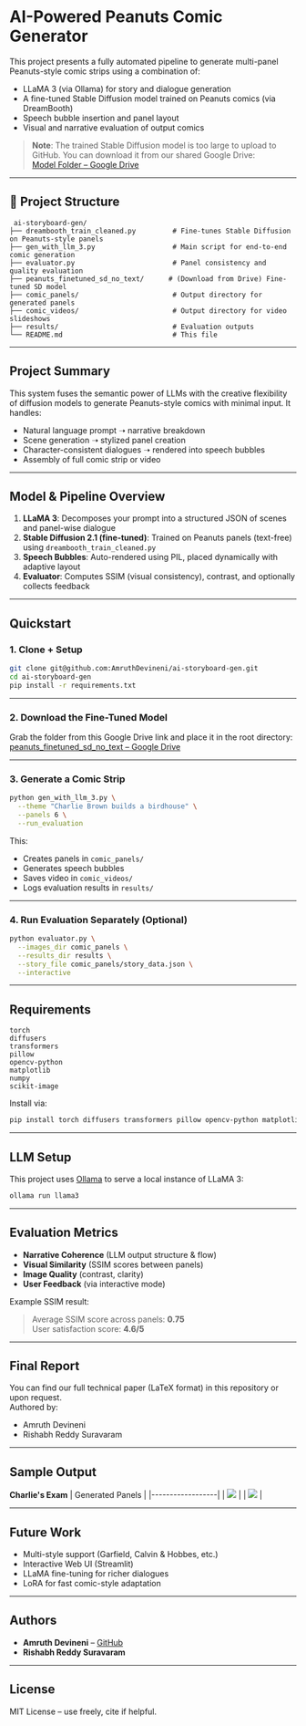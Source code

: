 # AI-Powered Peanuts Comic Generator

This project presents a fully automated pipeline to generate multi-panel Peanuts-style comic strips using a combination of:

- LLaMA 3 (via Ollama) for story and dialogue generation  
- A fine-tuned Stable Diffusion model trained on Peanuts comics (via DreamBooth)  
- Speech bubble insertion and panel layout  
- Visual and narrative evaluation of output comics

> **Note**: The trained Stable Diffusion model is too large to upload to GitHub. You can download it from our shared Google Drive:  
[Model Folder – Google Drive](https://drive.google.com/drive/folders/1kYDbtPD4-_ixHU4coAJHIEN_w2HkqEXj?usp=drive_link)

---

## 📁 Project Structure

```
 ai-storyboard-gen/
├── dreambooth_train_cleaned.py         # Fine-tunes Stable Diffusion on Peanuts-style panels
├── gen_with_llm_3.py                   # Main script for end-to-end comic generation
├── evaluator.py                        # Panel consistency and quality evaluation
├── peanuts_finetuned_sd_no_text/      # (Download from Drive) Fine-tuned SD model
├── comic_panels/                       # Output directory for generated panels
├── comic_videos/                       # Output directory for video slideshows
├── results/                            # Evaluation outputs
└── README.md                           # This file
```

---

## Project Summary

This system fuses the semantic power of LLMs with the creative flexibility of diffusion models to generate Peanuts-style comics with minimal input. It handles:

- Natural language prompt ➝ narrative breakdown  
- Scene generation ➝ stylized panel creation  
- Character-consistent dialogues ➝ rendered into speech bubbles  
- Assembly of full comic strip or video

---

## Model & Pipeline Overview

1. **LLaMA 3**: Decomposes your prompt into a structured JSON of scenes and panel-wise dialogue  
2. **Stable Diffusion 2.1 (fine-tuned)**: Trained on Peanuts panels (text-free) using `dreambooth_train_cleaned.py`  
3. **Speech Bubbles**: Auto-rendered using PIL, placed dynamically with adaptive layout  
4. **Evaluator**: Computes SSIM (visual consistency), contrast, and optionally collects feedback

---

## Quickstart

### 1. Clone + Setup

```bash
git clone git@github.com:AmruthDevineni/ai-storyboard-gen.git
cd ai-storyboard-gen
pip install -r requirements.txt
```

---

### 2. Download the Fine-Tuned Model

Grab the folder from this Google Drive link and place it in the root directory:  
[peanuts_finetuned_sd_no_text – Google Drive](https://drive.google.com/drive/folders/1kYDbtPD4-_ixHU4coAJHIEN_w2HkqEXj?usp=drive_link)

---

### 3. Generate a Comic Strip

```bash
python gen_with_llm_3.py \
  --theme "Charlie Brown builds a birdhouse" \
  --panels 6 \
  --run_evaluation
```

This:
- Creates panels in `comic_panels/`  
- Generates speech bubbles  
- Saves video in `comic_videos/`  
- Logs evaluation results in `results/`

---

### 4. Run Evaluation Separately (Optional)

```bash
python evaluator.py \
  --images_dir comic_panels \
  --results_dir results \
  --story_file comic_panels/story_data.json \
  --interactive
```

---

## Requirements

```text
torch
diffusers
transformers
pillow
opencv-python
matplotlib
numpy
scikit-image
```

Install via:

```bash
pip install torch diffusers transformers pillow opencv-python matplotlib numpy scikit-image
```

---

## LLM Setup

This project uses [Ollama](https://ollama.com) to serve a local instance of LLaMA 3:

```bash
ollama run llama3
```

---

## Evaluation Metrics

- **Narrative Coherence** (LLM output structure & flow)  
- **Visual Similarity** (SSIM scores between panels)  
- **Image Quality** (contrast, clarity)  
- **User Feedback** (via interactive mode)

Example SSIM result:  
> Average SSIM score across panels: **0.75**  
> User satisfaction score: **4.6/5**

---

## Final Report

You can find our full technical paper (LaTeX format) in this repository or upon request.  
Authored by:  
- Amruth Devineni  
- Rishabh Reddy Suravaram

---

## Sample Output
**Charlie's Exam**
| Generated Panels |
|------------------|
| ![](comic_panels/panel_01.png) |
| ![](comic_panels/panel_02.png) | 

---

## Future Work

- Multi-style support (Garfield, Calvin & Hobbes, etc.)  
- Interactive Web UI (Streamlit)  
- LLaMA fine-tuning for richer dialogues  
- LoRA for fast comic-style adaptation

---

## Authors

- **Amruth Devineni** – [GitHub](https://github.com/AmruthDevineni)  
- **Rishabh Reddy Suravaram**

---

## License

MIT License – use freely, cite if helpful.
